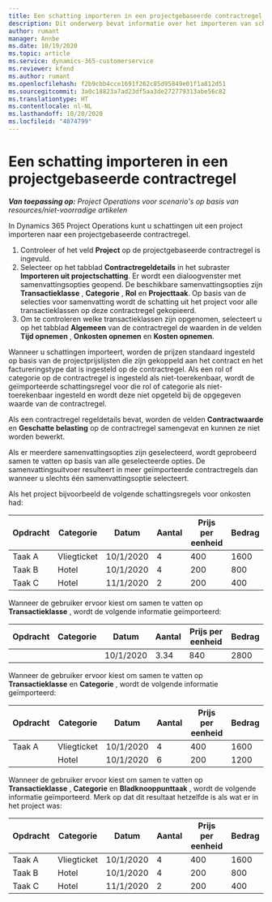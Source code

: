 ```yaml
---
title: Een schatting importeren in een projectgebaseerde contractregel
description: Dit onderwerp bevat informatie over het importeren van schattingen uit een project naar een contractregel.
author: rumant
manager: Annbe
ms.date: 10/19/2020
ms.topic: article
ms.service: dynamics-365-customerservice
ms.reviewer: kfend
ms.author: rumant
ms.openlocfilehash: f2b9cbb4cce1691f262c85d95849e01f1a812d51
ms.sourcegitcommit: 3a0c18823a7ad23df5aa3de272779313abe56c82
ms.translationtype: HT
ms.contentlocale: nl-NL
ms.lasthandoff: 10/20/2020
ms.locfileid: "4074799"
---
```

# <a name="import-an-estimate-to-a-project-based-contract-line"></a>Een schatting importeren in een projectgebaseerde contractregel

_**Van toepassing op:** Project Operations voor scenario's op basis van resources/niet-voorradige artikelen_

In Dynamics 365 Project Operations kunt u schattingen uit een project importeren naar een projectgebaseerde contractregel.

1. Controleer of het veld **Project** op de projectgebaseerde contractregel is ingevuld.
2. Selecteer op het tabblad **Contractregeldetails** in het subraster **Importeren uit projectschatting**. Er wordt een dialoogvenster met samenvattingsopties geopend. De beschikbare samenvattingsopties zijn **Transactieklasse** , **Categorie** , **Rol** en **Projecttaak**. Op basis van de selecties voor samenvatting wordt de schatting uit het project voor alle transactieklassen op deze contractregel gekopieerd. 
3. Om te controleren welke transactieklassen zijn opgenomen, selecteert u op het tabblad **Algemeen** van de contractregel de waarden in de velden **Tijd opnemen** , **Onkosten opnemen** en **Kosten opnemen**.

Wanneer u schattingen importeert, worden de prijzen standaard ingesteld op basis van de projectprijslijsten die zijn gekoppeld aan het contract en het factureringstype dat is ingesteld op de contractregel. Als een rol of categorie op de contractregel is ingesteld als niet-toerekenbaar, wordt de geïmporteerde schattingsregel voor die rol of categorie als niet-toerekenbaar ingesteld en wordt deze niet opgeteld bij de opgegeven waarde van de contractregel.

Als een contractregel regeldetails bevat, worden de velden **Contractwaarde** en **Geschatte belasting** op de contractregel samengevat en kunnen ze niet worden bewerkt.

Als er meerdere samenvattingsopties zijn geselecteerd, wordt geprobeerd samen te vatten op basis van alle geselecteerde opties. De samenvattingsuitvoer resulteert in meer geïmporteerde contractregels dan wanneer u slechts één samenvattingsoptie selecteert.

Als het project bijvoorbeeld de volgende schattingsregels voor onkosten had:

| Opdracht | Categorie | Datum | Aantal | Prijs per eenheid | Bedrag |
| --- | --- | --- | --- | --- | --- |
| Taak A | Vliegticket | 10/1/2020 | 4 | 400 | 1600 |
| Taak B | Hotel | 10/1/2020 | 4 | 200 | 800 |
| Taak C | Hotel | 11/1/2020 | 2 | 200 | 400 |

Wanneer de gebruiker ervoor kiest om samen te vatten op **Transactieklasse** , wordt de volgende informatie geïmporteerd:

| Opdracht | Categorie | Datum | Aantal | Prijs per eenheid | Bedrag |
| --- | --- | --- | --- | --- | --- |
| &nbsp;  | &nbsp;  | 10/1/2020 | 3.34 | 840 | 2800 |

Wanneer de gebruiker ervoor kiest om samen te vatten op **Transactieklasse** en **Categorie** , wordt de volgende informatie geïmporteerd:

| Opdracht | Categorie | Datum | Aantal | Prijs per eenheid | Bedrag |
| --- | --- | --- | --- | --- | --- |
| Taak A | Vliegticket | 10/1/2020 | 4 | 400 | 1600 |
| &nbsp;  | Hotel | 10/1/2020 | 6 | 200 | 1200 |

Wanneer de gebruiker ervoor kiest om samen te vatten op **Transactieklasse** , **Categorie** en **Bladknooppunttaak** , wordt de volgende informatie geïmporteerd. Merk op dat dit resultaat hetzelfde is als wat er in het project was:

| Opdracht | Categorie | Datum | Aantal | Prijs per eenheid | Bedrag |
| --- | --- | --- | --- | --- | --- |
| Taak A | Vliegticket | 10/1/2020 | 4 | 400 | 1600 |
| Taak B | Hotel | 10/1/2020 | 4 | 200 | 800 |
| Taak C | Hotel | 11/1/2020 | 2 | 200 | 400 |
